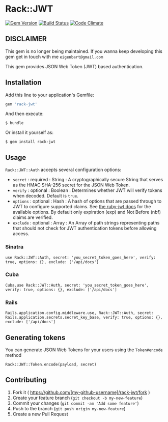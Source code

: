 # Rack::JWT

[![Gem Version](https://badge.fury.io/rb/rack-jwt.svg)](http://badge.fury.io/rb/rack-jwt)
[![Build Status](https://travis-ci.org/eigenbart/rack-jwt.svg)](https://travis-ci.org/eigenbart/rack-jwt)
[![Code Climate](https://codeclimate.com/github/eigenbart/rack-jwt/badges/gpa.svg)](https://codeclimate.com/github/eigenbart/rack-jwt)

## DISCLAIMER

This gem is no longer being maintained. If you wanna keep developing this gem get in touch with me `eigenbart@gmail.com`

This gem provides JSON Web Token (JWT) based authentication.

## Installation

Add this line to your application's Gemfile:

```ruby
gem 'rack-jwt'
```

And then execute:

    $ bundle

Or install it yourself as:

    $ gem install rack-jwt

## Usage

`Rack::JWT::Auth` accepts several configuration options:

* `secret` : required : String : A cryptographically secure String that serves as the HMAC SHA-256 secret for the JSON Web Token.
* `verify` : optional : Boolean : Determines whether JWT will verify tokens when decoded. Default is `true`.
* `options` : optional : Hash : A hash of options that are passed through to JWT to configure supported claims. See [the ruby-jwt docs](https://github.com/progrium/ruby-jwt#support-for-reserved-claim-names) for the available options. By default only expiration (exp) and Not Before (nbf) claims are verified.
* `exclude` : optional : Array : An Array of path strings representing paths that should not check for JWT authentication tokens before allowing access.


### Sinatra

```
use Rack::JWT::Auth, secret: 'you_secret_token_goes_here', verify: true, options: {}, exclude: ['/api/docs']
```

### Cuba

```
Cuba.use Rack::JWT::Auth, secret: 'you_secret_token_goes_here', verify: true, options: {}, exclude: ['/api/docs']
```

### Rails

```
Rails.application.config.middleware.use, Rack::JWT::Auth, secret: Rails.application.secrets.secret_key_base, verify: true, options: {}, exclude: ['/api/docs']
```

## Generating tokens
You can generate JSON Web Tokens for your users using the `Token#encode` method

```
Rack::JWT::Token.encode(payload, secret)
```

## Contributing

1. Fork it ( https://github.com/[my-github-username]/rack-jwt/fork )
2. Create your feature branch (`git checkout -b my-new-feature`)
3. Commit your changes (`git commit -am 'Add some feature'`)
4. Push to the branch (`git push origin my-new-feature`)
5. Create a new Pull Request
